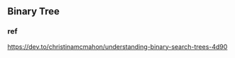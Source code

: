 ## Binary Tree






### ref 
https://dev.to/christinamcmahon/understanding-binary-search-trees-4d90
